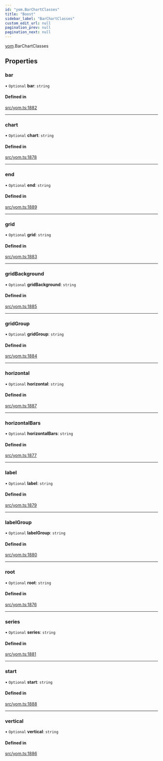 ```yaml
---
id: "yom.BarChartClasses"
title: "Boost"
sidebar_label: "BarChartClasses"
custom_edit_url: null
pagination_prev: null
pagination_next: null
---
```


[yom](../namespaces/yom.md).BarChartClasses

## Properties

### bar

• `Optional` **bar**: `string`

#### Defined in

[src/yom.ts:1882](https://github.com/yolmio/boost/blob/5cada48/src/yom.ts#L1882)

___

### chart

• `Optional` **chart**: `string`

#### Defined in

[src/yom.ts:1878](https://github.com/yolmio/boost/blob/5cada48/src/yom.ts#L1878)

___

### end

• `Optional` **end**: `string`

#### Defined in

[src/yom.ts:1889](https://github.com/yolmio/boost/blob/5cada48/src/yom.ts#L1889)

___

### grid

• `Optional` **grid**: `string`

#### Defined in

[src/yom.ts:1883](https://github.com/yolmio/boost/blob/5cada48/src/yom.ts#L1883)

___

### gridBackground

• `Optional` **gridBackground**: `string`

#### Defined in

[src/yom.ts:1885](https://github.com/yolmio/boost/blob/5cada48/src/yom.ts#L1885)

___

### gridGroup

• `Optional` **gridGroup**: `string`

#### Defined in

[src/yom.ts:1884](https://github.com/yolmio/boost/blob/5cada48/src/yom.ts#L1884)

___

### horizontal

• `Optional` **horizontal**: `string`

#### Defined in

[src/yom.ts:1887](https://github.com/yolmio/boost/blob/5cada48/src/yom.ts#L1887)

___

### horizontalBars

• `Optional` **horizontalBars**: `string`

#### Defined in

[src/yom.ts:1877](https://github.com/yolmio/boost/blob/5cada48/src/yom.ts#L1877)

___

### label

• `Optional` **label**: `string`

#### Defined in

[src/yom.ts:1879](https://github.com/yolmio/boost/blob/5cada48/src/yom.ts#L1879)

___

### labelGroup

• `Optional` **labelGroup**: `string`

#### Defined in

[src/yom.ts:1880](https://github.com/yolmio/boost/blob/5cada48/src/yom.ts#L1880)

___

### root

• `Optional` **root**: `string`

#### Defined in

[src/yom.ts:1876](https://github.com/yolmio/boost/blob/5cada48/src/yom.ts#L1876)

___

### series

• `Optional` **series**: `string`

#### Defined in

[src/yom.ts:1881](https://github.com/yolmio/boost/blob/5cada48/src/yom.ts#L1881)

___

### start

• `Optional` **start**: `string`

#### Defined in

[src/yom.ts:1888](https://github.com/yolmio/boost/blob/5cada48/src/yom.ts#L1888)

___

### vertical

• `Optional` **vertical**: `string`

#### Defined in

[src/yom.ts:1886](https://github.com/yolmio/boost/blob/5cada48/src/yom.ts#L1886)
